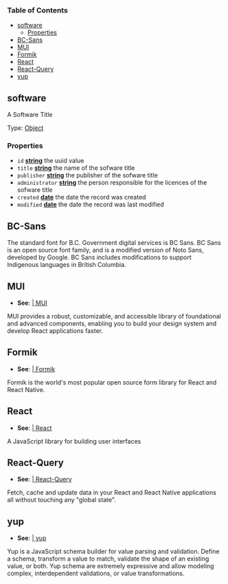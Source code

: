 <!-- Generated by documentation.js. Update this documentation by updating the source code. -->

### Table of Contents

*   [software][1]
    *   [Properties][2]
*   [BC-Sans][3]
*   [MUI][4]
*   [Formik][5]
*   [React][6]
*   [React-Query][7]
*   [yup][8]

## software

A Software Title

Type: [Object][9]

### Properties

*   `id` **[string][10]** the uuid value
*   `title` **[string][10]** the name of the sofware title
*   `publisher` **[string][10]** the publisher of the sofware title
*   `administrator` **[string][10]** the person responsible for the licences of the sofware title
*   `created` **[date][11]** the date the record was created
*   `modified` **[date][11]** the date the record was last modified

## BC-Sans

The standard font for B.C. Government digital services is BC Sans. BC Sans is an open source font family, and is a modified version of Noto Sans, developed by Google. BC Sans includes modifications to support Indigenous languages in British Columbia.

## MUI

*   **See**: [| MUI][12]

MUI provides a robust, customizable, and accessible library of foundational and advanced components, enabling you to build your design system and develop React applications faster.

## Formik

*   **See**: [| Formik][13]

Formik is the world's most popular open source form library for React and React Native.

## React

*   **See**: [| React][14]

A JavaScript library for building user interfaces

## React-Query

*   **See**: [| React-Query][15]

Fetch, cache and update data in your React and React Native applications all without touching any "global state".

## yup

*   **See**: [| yup][16]

Yup is a JavaScript schema builder for value parsing and validation. Define a schema, transform a value to match, validate the shape of an existing value, or both. Yup schema are extremely expressive and allow modeling complex, interdependent validations, or value transformations.

[1]: #software

[2]: #properties

[3]: #bc-sans

[4]: #mui

[5]: #formik

[6]: #react

[7]: #react-query

[8]: #yup

[9]: https://developer.mozilla.org/docs/Web/JavaScript/Reference/Global_Objects/Object

[10]: https://developer.mozilla.org/docs/Web/JavaScript/Reference/Global_Objects/String

[11]: https://developer.mozilla.org/docs/Web/JavaScript/Reference/Global_Objects/Date

[12]: https://mui.com/

[13]: https://formik.org/

[14]: https://reactjs.org/

[15]: https://react-query.tanstack.com/

[16]: https://github.com/jquense/yup
